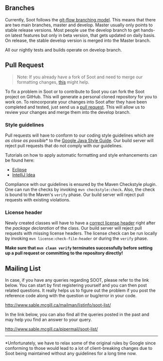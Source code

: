 ## Branches  

Currently, Soot follows the [git-flow branching model](http://nvie.com/posts/a-successful-git-branching-model/). This means that there are two main branches, master and develop. Master usually only points to stable release versions. Most people use the develop branch to get hands-on latest features but only in beta version, that gets updated on daily basis. On release, the stable develop version is merged into the Master branch.

All our nightly tests and builds operate on develop branch.

## Pull Request  
> Note: If you already have a fork of Soot and need to merge our formatting changes, [this](https://github.com/Sable/soot/wiki/Merging-changes-after-introduction-of-formatting-guidelines) might help.

To fix a problem in Soot or to contribute to Soot you can fork the Soot project on GitHub. This will generate a personal cloned repository for you to work on. To reincorporate your changes into Soot after they have been completed and tested, just send us a [pull request](https://help.github.com/articles/using-pull-requests). This will allow us to review your changes and merge them into the develop branch.

### Style guidelines

Pull requests will have to conform to our coding style guidelines which are _as close as possible_* to the [Google Java Style Guide](https://google.github.io/styleguide/javaguide.html). Our build server will reject pull requests that do not comply with our guidelines.

Tutorials on how to apply automatic formatting and style enhancements can be found here:
* [Eclipse](https://github.com/Sable/soot/wiki/Formatting-for-Eclipse)
* [IntelliJ Idea](https://github.com/Sable/soot/wiki/Formatting-for-IntelliJ)

Compliance with our guidelines is ensured by the Maven Checkstyle plugin. One can run the checks by invoking `mvn checkstyle:check`. Also, the check is bound to the Maven's `verify` phase. 
Our build server will reject pull requests with existing violations. 

### License header

Newly created classes will have to have a [correct license header](https://github.com/Sable/soot/wiki/License-Header) right after the _package declaration_ of the class. Our build server will reject pull requests with missing license headers. The license check can be run locally by invoking `mvn license:check-file-header` or during the `verify` phase.

**Make sure that `mvn clean verify` terminates successfully before setting up a pull request or committing to the repository directly!**



## Mailing List  

In case, if you have any queries regarding SOOT, please refer to the link below. You can start by first registering yourself and you can then post related questions. It really helps us to figure out the problem if you post the reference code along with the question or bug/error in your code.

http://www.sable.mcgill.ca/mailman/listinfo/soot-list/

In the link below, you can also find all the queries posted in the past and may help you find an answer to your query.

http://www.sable.mcgill.ca/pipermail/soot-list/

---

*Unfortunately, we have to relax some of the original rules by Google since conforming to those would lead to a lot of client-breaking changes due to Soot being maintained without any guidelines for a long time now.
